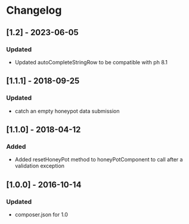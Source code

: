 # Changelog
## [1.2] - 2023-06-05
### Updated
- Updated autoCompleteStringRow  to be compatible with ph 8.1
## [1.1.1] - 2018-09-25
### Updated
- catch an empty honeypot data submission

## [1.1.0] - 2018-04-12
### Added
- Added resetHoneyPot method to honeyPotComponent to call after a validation exception

## [1.0.0] - 2016-10-14
### Updated 
- composer.json for 1.0
